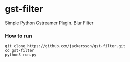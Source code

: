 # gst-filter
Simple Python Gstreamer Plugin. Blur Filter

### How to run

    git clone https://github.com/jackersson/gst-filter.git
    cd gst-filter
    python3 run.py

